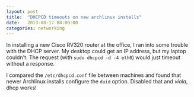 ```yaml
---
layout: post
title:  "DHCPCD timeouts on new archlinux installs"
date:   2013-08-17 08:00:00
categories: networking
---
```


In installing a new Cisco RV320 router at the office, I ran into some trouble
with the DHCP server. My desktop could get an IP address, but my laptop
couldn't. The request (with `sudo dhcpcd -d -4 eth0`) would just timeout
without a response.

I compared the `/etc/dhcpcd.conf` file between machines and found that newer
Archlinux installs configure the `duid` option. Disabled that and *viola*,
dhcp works!

